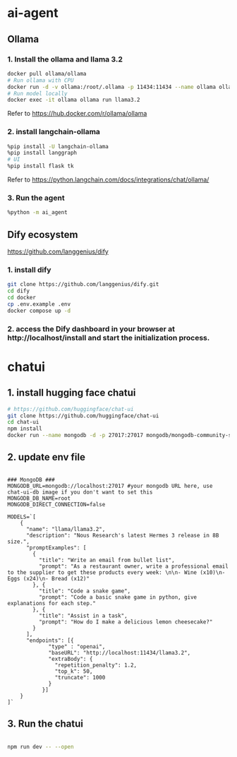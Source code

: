 # ai-agent
## Ollama
### 1. Install the ollama and llama 3.2
```bash
docker pull ollama/ollama
# Run ollama with CPU
docker run -d -v ollama:/root/.ollama -p 11434:11434 --name ollama ollama/ollama
# Run model locally
docker exec -it ollama ollama run llama3.2
```
Refer to https://hub.docker.com/r/ollama/ollama

### 2. install langchain-ollama
```bash
%pip install -U langchain-ollama
%pip install langgraph
# UI
%pip install flask tk

```
Refer to https://python.langchain.com/docs/integrations/chat/ollama/

### 3. Run the agent
```bash
%python -m ai_agent
```

## Dify ecosystem
https://github.com/langgenius/dify
### 1. install dify
```bash
git clone https://github.com/langgenius/dify.git
cd dify
cd docker
cp .env.example .env
docker compose up -d
```
### 2. access the Dify dashboard in your browser at http://localhost/install and start the initialization process.

# chatui
## 1. install hugging face chatui
```bash
# https://github.com/huggingface/chat-ui
git clone https://github.com/huggingface/chat-ui
cd chat-ui
npm install    
docker run --name mongodb -d -p 27017:27017 mongodb/mongodb-community-server   

```
## 2. update env file
```

### MongoDB ###
MONGODB_URL=mongodb://localhost:27017 #your mongodb URL here, use chat-ui-db image if you don't want to set this
MONGODB_DB_NAME=root
MONGODB_DIRECT_CONNECTION=false

MODELS=`[
    {
      "name": "llama/llama3.2",
      "description": "Nous Research's latest Hermes 3 release in 8B size.",
      "promptExamples": [
        {
          "title": "Write an email from bullet list",
          "prompt": "As a restaurant owner, write a professional email to the supplier to get these products every week: \n\n- Wine (x10)\n- Eggs (x24)\n- Bread (x12)"
        }, {
          "title": "Code a snake game",
          "prompt": "Code a basic snake game in python, give explanations for each step."
        }, {
          "title": "Assist in a task",
          "prompt": "How do I make a delicious lemon cheesecake?"
        }
      ],
      "endpoints": [{
             "type" : "openai",
             "baseURL": "http://localhost:11434/llama3.2",
             "extraBody": {
               "repetition_penalty": 1.2,
               "top_k": 50,
               "truncate": 1000
             }
           }]
    }
]`

``` 

## 3. Run the chatui
```bash
   
npm run dev -- --open
```